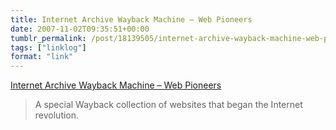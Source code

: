 ```yaml
---
title: Internet Archive Wayback Machine – Web Pioneers
date: 2007-11-02T09:35:51+00:00
tumblr_permalink: /post/18139505/internet-archive-wayback-machine-web-pioneers
tags: ["linklog"]
format: "link"
---
```


[Internet Archive Wayback Machine &#8211; Web Pioneers][1]

> A special Wayback collection of websites that began the Internet revolution.

[1]: http://web.archive.org/collections/pioneers.html
